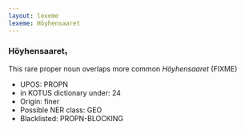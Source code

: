 ```yaml
---
layout: lexeme
lexeme: Höyhensaaret
---
```


###  Höyhensaaret₁

This rare proper noun overlaps more common *Höyhensaaret* (FIXME)
* UPOS:  PROPN
* in KOTUS dictionary under:  24
* Origin:  finer
* Possible NER class:  GEO
* Blacklisted:  PROPN-BLOCKING

